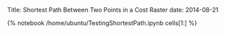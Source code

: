 Title: Shortest Path Between Two Points in a Cost Raster
date: 2014-08-21

{% notebook /home/ubuntu/TestingShortestPath.ipynb cells[1:] %}